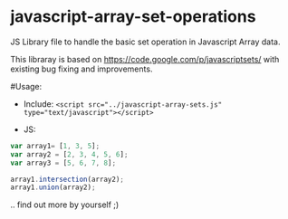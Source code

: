javascript-array-set-operations
===============================

JS Library file to handle the basic set operation in Javascript Array data.

This libraray is based on https://code.google.com/p/javascriptsets/ with existing bug fixing and improvements.

#Usage: 

* Include: ```<script src="../javascript-array-sets.js" type="text/javascript"></script>```

* JS: 
```javascript
var array1= [1, 3, 5];
var array2 = [2, 3, 4, 5, 6];
var array3 = [5, 6, 7, 8];

array1.intersection(array2);
array1.union(array2);
```

.. find out more by yourself ;)
